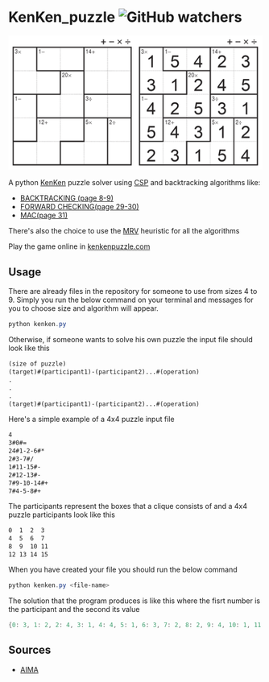 # KenKen_puzzle ![GitHub watchers](https://img.shields.io/github/watchers/stegiks/KenKen_puzzle?label=viewers&style=social)

<img src = "image/5x5.png" width = "550">

A python [KenKen](https://en.wikipedia.org/wiki/KenKen) puzzle solver using [CSP](https://en.wikipedia.org/wiki/Constraint_satisfaction_problem) and backtracking algorithms like:

- [BACKTRACKING (page 8-9)](https://www.math.unipd.it/~frossi/cp-school/CPschool05notes.pdf)
- [FORWARD CHECKING(page 29-30)](https://www.math.unipd.it/~frossi/cp-school/CPschool05notes.pdf)
- [MAC(page 31)](https://www.math.unipd.it/~frossi/cp-school/CPschool05notes.pdf)

There's also the choice to use the [MRV](https://cs188ai.fandom.com/wiki/Minimum_Remaining_Values) heuristic for all the algorithms

Play the game online in [kenkenpuzzle.com](http://www.kenkenpuzzle.com/)

## Usage

There are already files in the repository for someone to use from sizes 4 to 9. Simply you run the below command on your terminal and messages for you to choose size and algorithm will appear.

```powershell
python kenken.py
```

Otherwise, if someone wants to solve his own puzzle the input file should look like this

```
(size of puzzle)
(target)#(participant1)-(participant2)...#(operation)
.
.
.
(target)#(participant1)-(participant2)...#(operation)
```
Here's a simple example of a 4x4 puzzle input file
```
4
3#0#=
24#1-2-6#*
2#3-7#/
1#11-15#-
2#12-13#-
7#9-10-14#+
7#4-5-8#+
```
The participants represent the boxes that a clique consists of and a 4x4 puzzle participants look like this

```
0  1  2  3
4  5  6  7
8  9  10 11
12 13 14 15
```

When you have created your file you should run the below command

```powershell
python kenken.py <file-name>
```

The solution that the program produces is like this where the fisrt number is the participant and the second its value

```powershell
{0: 3, 1: 2, 2: 4, 3: 1, 4: 4, 5: 1, 6: 3, 7: 2, 8: 2, 9: 4, 10: 1, 11: 3, 12: 1, 13: 3, 14: 2, 15: 4}
```

## Sources

- [AIMA](https://github.com/aimacode/aima-python)
